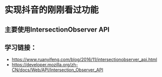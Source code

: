 # 实现抖音的刚刚看过功能

## 主要使用IntersectionObserver API

## 学习链接：
- https://www.ruanyifeng.com/blog/2016/11/intersectionobserver_api.html
- https://developer.mozilla.org/zh-CN/docs/Web/API/Intersection_Observer_API
